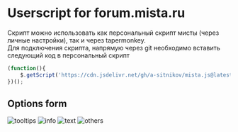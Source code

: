 ﻿# Userscript for forum.mista.ru

Скрипт можно использовать как персональный скрипт мисты (через личные настройки), так и через tapermonkey.<br>
Для подключения скрипта, напрямую через git необходимо вставить следующий код в персональный скрипт
```js
(function(){
    $.getScript('https://cdn.jsdelivr.net/gh/a-sitnikov/mista.js@latest/user.js');
})();
```
## Options form

![tooltips](https://github.com/a-sitnikov/mista.js/raw/master/pics/tooltips.png)
![info](https://github.com/a-sitnikov/mista.js/raw/master/pics/info.png)
![text](https://github.com/a-sitnikov/mista.js/raw/master/pics/text.png)
![others](https://github.com/a-sitnikov/mista.js/raw/master/pics/others.png)
